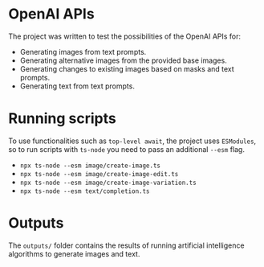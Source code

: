 # OpenAI APIs

The project was written to test the possibilities of the OpenAI APIs for:

- Generating images from text prompts.
- Generating alternative images from the provided base images.
- Generating changes to existing images based on masks and text prompts.
- Generating text from text prompts.

# Running scripts

To use functionalities such as `top-level await`, the project uses `ESModules`, so to run scripts with `ts-node` you need to pass an additional `--esm` flag.

- `npx ts-node --esm image/create-image.ts`
- `npx ts-node --esm image/create-image-edit.ts`
- `npx ts-node --esm image/create-image-variation.ts`
- `npx ts-node --esm text/completion.ts`

# Outputs

The `outputs/` folder contains the results of running artificial intelligence algorithms to generate images and text.
